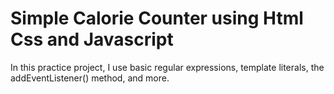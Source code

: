 # Simple Calorie Counter using Html Css and Javascript

In this practice project, I use basic regular expressions, template literals, the addEventListener() method, and more.
